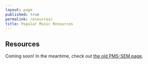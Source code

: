 ```yaml
---
layout: page
published: true
permalink: resources/
title: Popular Music Resources
---
```

## Resources

Coming soon! In the meantime, check out [the old PMS-SEM page](http://pmssem.wikidot.com).
